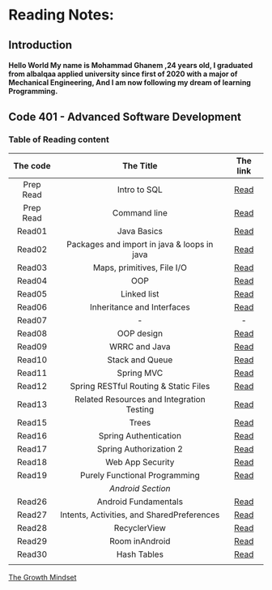 # Reading Notes:

## Introduction
#### Hello World My name is Mohammad Ghanem ,24 years old, I graduated from albalqaa applied university since first of 2020 with a major of Mechanical Engineering, And I am now following my dream of learning Programming.



## Code 401 - Advanced Software Development
### Table of Reading content

|   The code         |           The Title           |   The link   |
| :-----------------:  | :-----------------------------: | :-----------: |
|   Prep Read        |          Intro to SQL         | [Read](CommandLine.md)|
|   Prep Read        |         Command line          | [Read](DataBase.md)|
|   Read01           |             Java Basics       | [Read](Read01.md)|
|   Read02           |Packages and import in java & loops in java|[Read](Read02.md)|
|   Read03           |   Maps, primitives, File I/O  | [Read](Read03.md)|
|   Read04           |               OOP             | [Read](Read04.md)|
|   Read05           |         Linked list           | [Read](Read05.md)|
|   Read06           | Inheritance and Interfaces    | [Read](Read06.md)|
|   Read07           |                -              |       -          |
|   Read08           |            OOP design         | [Read](Read08.md)|
|   Read09           |            WRRC and Java      | [Read](Read09.md)|
|   Read10           |        Stack and Queue        | [Read](Read10.md)|
|   Read11           |            Spring MVC         | [Read](Read11.md)|
|   Read12           | Spring RESTful Routing & Static Files|[Read](Read12.md)   |
|   Read13           | Related Resources and Integration Testing | [Read](Read13.md)|
|   Read15           |          Trees                 | [Read](Read15.md)|
|   Read16           |       Spring Authentication    | [Read](Read16.md) |
|   Read17           |       Spring Authorization 2    | [Read](Read17.md) |
|   Read18           |     Web App Security           |  [Read](Read18.md)|
|   Read19           | Purely Functional Programming  | [Read](Read19.md) |
|                    |       *Android Section*          |                      |
|   Read26           |   Android Fundamentals         | [Read](Read26.md)    |
|   Read27           | Intents, Activities, and SharedPreferences |   [Read](Read27.md)|
|   Read28           |    RecyclerView                |   [Read](Read28.md)      |
|   Read29            |   Room inAndroid              |   [Read](Read29.md)   |
|   Read30           |    Hash Tables                 |    [Read](Read30.md)       |
|                    |                                |                      |



[The Growth Mindset](https://github.com/ghanemgit/reading-notes/tree/The-Growth-Mindset)



